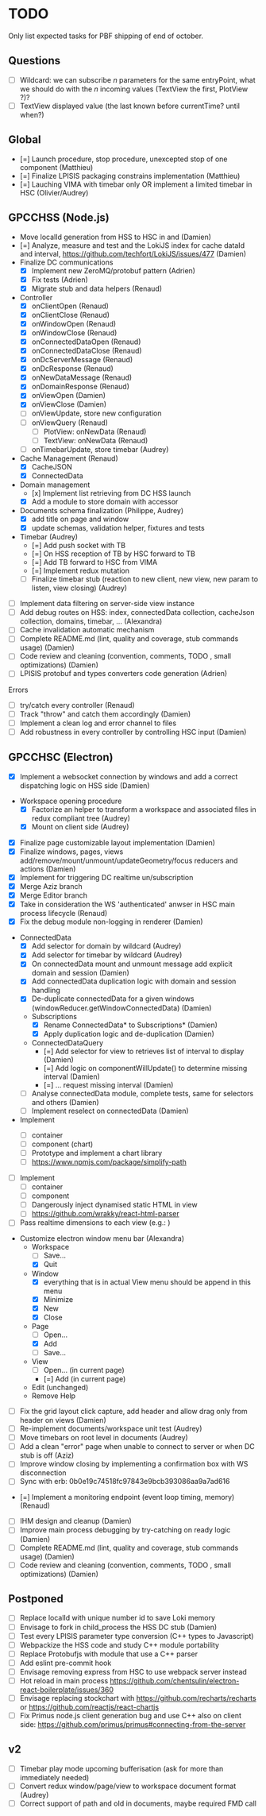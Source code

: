 # TODO

Only list expected tasks for PBF shipping of end of october.

## Questions

* [ ] Wildcard: we can subscribe *n* parameters for the same entryPoint, what we should do with the *n* incoming values (TextView the first, PlotView ?)?
* [ ] TextView displayed value (the last known before currentTime? until when?)

## Global

* [=] Launch procedure, stop procedure, unexcepted stop of one component (Matthieu)
* [=] Finalize LPISIS packaging constrains implementation (Matthieu)
* [=] Lauching VIMA with timebar only OR implement a limited timebar in HSC (Olivier/Audrey)

## GPCCHSS (Node.js)

* Move localId generation from HSS to HSC in <Subscription/> and <View/> (Damien)
* [=] Analyze, measure and test and the LokiJS index for cache dataId and interval, https://github.com/techfort/LokiJS/issues/477 (Damien)
* Finalize DC communications
  - [x] Implement new ZeroMQ/protobuf pattern (Adrien)
  - [x] Fix tests (Adrien)
  - [x] Migrate stub and data helpers (Renaud)
* Controller
  * [x] onClientOpen (Renaud)
  * [x] onClientClose (Renaud)
  * [x] onWindowOpen (Renaud)
  * [x] onWindowClose (Renaud)
  * [x] onConnectedDataOpen (Renaud)
  * [x] onConnectedDataClose (Renaud)
  * [x] onDcServerMessage (Renaud)
  * [x] onDcResponse (Renaud)
  * [x] onNewDataMessage (Renaud)
  * [x] onDomainResponse (Renaud)
  * [x] onViewOpen (Damien)
  * [x] onViewClose (Damien)
  * [ ] onViewUpdate, store new configuration
  * [ ] onViewQuery (Renaud)
    - [ ] PlotView: onNewData (Renaud)
    - [ ] TextView: onNewData (Renaud)
  * [ ] onTimebarUpdate, store timebar (Audrey)
* Cache Management (Renaud)
  - [x] CacheJSON
  - [x] ConnectedData
* Domain management
  - [x] Implement list retrieving from DC HSS launch
  - [x] Add a module to store domain with accessor
* Documents schema finalization (Philippe, Audrey)
  - [x] add title on page and window
  - [x] update schemas, validation helper, fixtures and tests
* Timebar (Audrey)
  * [=] Add push socket with TB
  * [=] On HSS reception of TB by HSC forward to TB
  * [=] Add TB forward to HSC from VIMA
  * [=] Implement redux mutation
  * [ ] Finalize timebar stub (reaction to new client, new view, new param to listen, view closing) (Audrey)
* [ ] Implement data filtering on server-side view instance
* [ ] Add debug routes on HSS: index, connectedData collection, cacheJson collection, domains, timebar, ... (Alexandra)
* [ ] Cache invalidation automatic mechanism
* [ ] Complete README.md (lint, quality and coverage, stub  commands usage) (Damien)
* [ ] Code review and cleaning (convention, comments, TODO , small optimizations) (Damien)
* [ ] LPISIS protobuf and types converters code generation (Adrien)

Errors
* [ ] try/catch every controller (Renaud)
* [ ] Track "throw" and catch them accordingly (Damien)
* [ ] Implement a clean log and error channel to files
* [ ] Add robustness in every controller by controlling HSC input (Damien)

## GPCCHSC (Electron)

* [x] Implement a websocket connection by windows and add a correct dispatching logic on HSS side (Damien)
* Workspace opening procedure
  - [x] Factorize an helper to transform a workspace and associated files in redux compliant tree (Audrey)
  - [x] Mount on client side (Audrey)
* [x] Finalize page customizable layout implementation (Damien)
* [x] Finalize windows, pages, views add/remove/mount/unmount/updateGeometry/focus reducers and actions (Damien)
* [x] Implement <ConnectedDataContainer/> for triggering DC realtime un/subscription
* [x] Merge Aziz branch
* [x] Merge Editor branch
* [x] Take in consideration the WS 'authenticated' anwser in HSC main process lifecycle (Renaud)
* [x] Fix the debug module non-logging in renderer (Damien)
* ConnectedData
  - [x] Add selector for domain by wildcard (Audrey)
  - [x] Add selector for timebar by wildcard (Audrey)
  - [x] On connectedData mount and unmount message add explicit domain and session (Damien)
  - [x] Add connectedData duplication logic with domain and session handling
  - [x] De-duplicate connectedData for a given windows (windowReducer.getWindowConnectedData) (Damien)
  - Subscriptions
    - [x] Rename ConnectedData* to Subscriptions* (Damien)
    - [x] Apply duplication logic and de-duplication (Damien)
  - ConnectedDataQuery
    - [=] Add selector for view to retrieves list of interval to display (Damien)  
    - [=] Add logic on componentWillUpdate() to determine missing interval (Damien)
    - [=] ... request missing interval (Damien)
  - [ ] Analyse connectedData module, complete tests, same for selectors and others (Damien)
  - [ ] Implement reselect on connectedData (Damien)
* Implement <PlotView/>
  - [ ] container
  - [ ] component (chart)
  - [ ] Prototype and implement a chart library
  - [ ] https://www.npmjs.com/package/simplify-path
* [ ] Implement <TextView/>
  - [ ] container
  - [ ] component
  - [ ] Dangerously inject dynamised static HTML in view
  - [ ] https://github.com/wrakky/react-html-parser
* [ ] Pass realtime dimensions to each view (e.g.: <WithProvider/>)
* Customize electron window menu bar (Alexandra)
  - Workspace
    - [ ] Save...
    - [x] Quit
  - Window
    - [x] everything that is in actual View menu should be append in this menu
    - [x] Minimize
    - [x] New
    - [x] Close
  - Page
    - [ ] Open...
    - [x] Add
    - [ ] Save...
  - View
    - [ ] Open... (in current page)
    - [=] Add (in current page)
  - Edit (unchanged)
  - Remove Help
* [ ] Fix the grid layout click capture, add header and allow drag only from header on views (Damien)
* [ ] Re-implement documents/workspace unit test (Audrey)
* [ ] Move timebars on root level in documents (Audrey)
* [ ] Add a clean "error" page when unable to connect to server or when DC stub is off (Aziz)
* [ ] Improve window closing by implementing a confirmation box with WS disconnection
* [ ] Sync with erb: 0b0e19c74518fc97843e9bcb393086aa9a7ad616
* [=] Implement a monitoring endpoint (event loop timing, memory) (Renaud)
* [ ] IHM design and cleanup (Damien)
* [ ] Improve main process debugging by try-catching on ready logic (Damien)
* [ ] Complete README.md (lint, quality and coverage, stub  commands usage) (Damien)
* [ ] Code review and cleaning (convention, comments, TODO , small optimizations) (Damien)

## Postponed

* [ ] Replace localId with unique number id to save Loki memory
* [ ] Envisage to fork in child_process the HSS DC stub (Damien)
* [ ] Test every LPISIS parameter type conversion (C++ types to Javascript)
* [ ] Webpackize the HSS code and study C++ module portability
* [ ] Replace Protobufjs with module that use a C++ parser
* [ ] Add eslint pre-commit hook
* [ ] Envisage removing express from HSC to use webpack server instead
* [ ] Hot reload in main process https://github.com/chentsulin/electron-react-boilerplate/issues/360
* [ ] Envisage replacing stockchart with https://github.com/recharts/recharts or https://github.com/reactjs/react-chartjs
* [ ] Fix Primus node.js client generation bug and use C++ also on client side: https://github.com/primus/primus#connecting-from-the-server

## v2
* [ ] Timebar play mode upcoming bufferisation (ask for more than immediately needed)
* [ ] Convert redux window/page/view to workspace document format (Audrey)
* [ ] Correct support of path and oId in documents, maybe required FMD call
